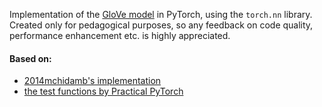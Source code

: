 Implementation of the [GloVe model](https://nlp.stanford.edu/projects/glove/) in PyTorch, using the `torch.nn` library. Created only for pedagogical purposes, so any feedback on code quality, performance enhancement etc. is highly appreciated.

#### Based on:
- [2014mchidamb's implementation](https://github.com/2014mchidamb/TorchGlove/blob/master/glove.py)
- [the test functions by Practical PyTorch](https://github.com/spro/practical-pytorch/blob/master/glove-word-vectors/glove-word-vectors.ipynb)
